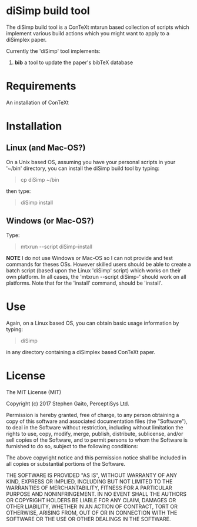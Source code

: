 # diSimp build tool

The diSimp build tool is a ConTeXt mtxrun based collection of scripts 
which implement various build actions which you might want to apply to 
a diSimplex paper.

Currently the 'diSimp' tool implements:

1. **bib** a tool to update the paper's bibTeX database

# Requirements

An installation of ConTeXt

# Installation

## Linux (and Mac-OS?)

On a Unix based OS, assuming you have your personal scripts in your 
'~/bin' directory, you can install the diSimp build tool by typing: 

> cp diSimp ~/bin

then type:

> diSimp install

## Windows (or Mac-OS?)

Type:

> mtxrun --script diSimp-install

**NOTE** I do not use Windows or Mac-OS so I can not provide and test 
commands for theses OSs. However skilled users should be able to create a 
batch script (based upon the Linux 'diSimp' script) which works on their 
own platform. In all cases, the 'mtxrun --script diSimp-<subCommand>' 
should work on all platforms. Note that for the 'install' command, 
<subCommand> should be 'install'. 

# Use

Again, on a Linux based OS, you can obtain basic usage information by 
typing:

> diSimp

in any directory containing a diSimplex based ConTeXt paper.

# License

The MIT License (MIT)

Copyright (c) 2017 Stephen Gaito, PerceptiSys Ltd.

Permission is hereby granted, free of charge, to any person obtaining a 
copy of this software and associated documentation files (the 
"Software"), to deal in the Software without restriction, including 
without limitation the rights to use, copy, modify, merge, publish, 
distribute, sublicense, and/or sell copies of the Software, and to 
permit persons to whom the Software is furnished to do so, subject to 
the following conditions:

The above copyright notice and this permission notice shall be included 
in all copies or substantial portions of the Software.

THE SOFTWARE IS PROVIDED "AS IS", WITHOUT WARRANTY OF ANY KIND, EXPRESS 
OR IMPLIED, INCLUDING BUT NOT LIMITED TO THE WARRANTIES OF 
MERCHANTABILITY, FITNESS FOR A PARTICULAR PURPOSE AND NONINFRINGEMENT. 
IN NO EVENT SHALL THE AUTHORS OR COPYRIGHT HOLDERS BE LIABLE FOR ANY 
CLAIM, DAMAGES OR OTHER LIABILITY, WHETHER IN AN ACTION OF CONTRACT, 
TORT OR OTHERWISE, ARISING FROM, OUT OF OR IN CONNECTION WITH THE 
SOFTWARE OR THE USE OR OTHER DEALINGS IN THE SOFTWARE.

